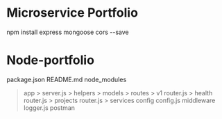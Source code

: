 # Microservice Portfolio
npm install express mongoose cors --save

# Node-portfolio
package.json
README.md
node_modules
> app
    > server.js
    > helpers
    > models
    > routes
        > v1
            router.js
            > health
                router.js
            > projects
                router.js
    > services
> config
    config.js
> middleware
    logger.js
> postman
